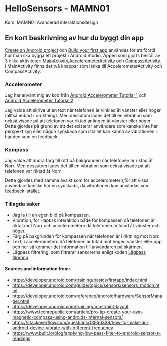 # HelloSensors - MAMN01
Kurs: MAMN01 Avancerad interaktionsdesign 

## En kort beskrivning av hur du byggt din app

[Create an Android project](https://developer.android.com/training/basics/firstapp/creating-project) och [Build your first app](https://developer.android.com/training/basics/firstapp/index.html) användes för att förstå hur man ska bygga ett projekt i Android Studio. Appen som gjorts består av 3 olika aktiviteter: [MainActivity](https://github.com/AmandaMitic/HelloSensors/blob/master/app/src/main/java/com/example/hellosensors/MainActivity.java),[AccelerometerActivity](https://github.com/AmandaMitic/HelloSensors/blob/master/app/src/main/java/com/example/hellosensors/AccelerometerActivity.java) och [CompassActivity](https://github.com/AmandaMitic/HelloSensors/blob/master/app/src/main/java/com/example/hellosensors/CompassActivity.java). I MainActivity finns det två knappar som länka till AccelerometerActivity och CompassActivity. 

### Accelerometer
Jag har använt mig av kod från [Android Accelerometer Tutorial 1](https://www.youtube.com/watch?v=pkT7DU1Yo9Q) och [Android Accelerometer Tutorial 2](https://www.youtube.com/watch?v=Rda_5s4rObQ). 

Jag valde att skriva ut en text när telefonen är vinklad åt vänster eller höger (alltså enbart i x-riktning). Men dessutom lades det till en vibration som också visade på att telefonen var riktad antingen åt vänster eller höger. Detta gjordes på grund av att det existerar användare som kanske inte har perspekt syn eller någon synskada som istället kan känna av vibrationen i handen som en feedback. 

### Kompass
Jag valde att ändra färg till rött på bakgrunden när telefonen är riktad åt Norr. Men dessutom lades det till en vibration som också visade på att telefonen var riktad åt Norr. 

Detta gjordes med samma avsikt som för accelerometern,för att vissa användare kanske har en synskada, då vibrationen kan användas som feedback istället. 

### Tillagda saker 
- Jag la till en egen bild på kompassen. 
- Vibration, för Haptisk interaktion både för kompassen då telefonen är riktat mot Norr och accelerometern då telefonen är lutad åt vänster och höger. 
- Färg på bakgrunden för kompassen när telefonen är i riktning mot Norr. 
- Text, i accelerometern då telefonen är lutad mot höger, vänster eller upp och ner så kommer det information till användaren på skärmen. 
- Lågpass filtrering, som filtrerar sensorerna enligt koden [Lågpass filrering](https://www.built.io/blog/applying-low-pass-filter-to-android-sensor-s-readings). 

#### Sources and information from: 
 - https://developer.android.com/training/basics/firstapp/index.html
 - https://developer.android.com/guide/topics/sensors/sensors_motion.html
 - https://developer.android.com/reference/android/hardware/SensorManager.html
 - https://developer.android.com/training/constraint-layout 
 - https://www.techrepublic.com/article/pro-tip-create-your-own-magnetic-compass-using-androids-internal-sensors/
 - https://stackoverflow.com/questions/13950338/how-to-make-an-android-device-vibrate-with-different-frequency  
 - https://www.built.io/blog/applying-low-pass-filter-to-android-sensor-s-readings
